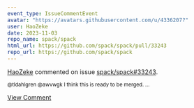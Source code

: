 ```yaml
---
event_type: IssueCommentEvent
avatar: "https://avatars.githubusercontent.com/u/4336207?"
user: HaoZeke
date: 2023-11-03
repo_name: spack/spack
html_url: https://github.com/spack/spack/pull/33243
repo_url: https://github.com/spack/spack
---
```


<a href='https://github.com/HaoZeke' target='_blank'>HaoZeke</a> commented on issue <a href='https://github.com/spack/spack/pull/33243' target='_blank'>spack/spack#33243</a>.

<small>@tldahlgren @awvwgk I think this is ready to be merged. ...</small>

<a href='https://github.com/spack/spack/pull/33243' target='_blank'>View Comment</a>